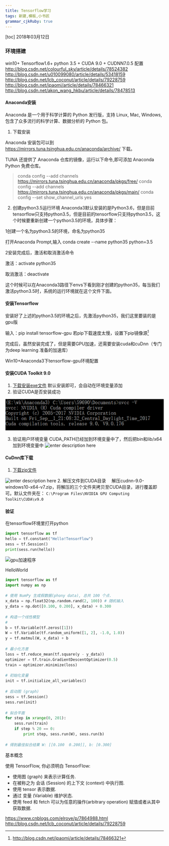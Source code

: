 ```yaml
---
title: Tensorflow学习
tags: 新建,模板,小书匠
grammar_cjkRuby: true
---
```

[toc]
2018年03月12日 
### 环境搭建 
win10+ Tensorflow1.6+ python 3.5 + CUDA 9.0 + CUDNN7.0.5 配置
http://blog.csdn.net/colourful_sky/article/details/78524382
http://blog.csdn.net/u010099080/article/details/53418159
http://blog.csdn.net/lcb_coconut/article/details/79228759
http://blog.csdn.net/ipaomi/article/details/78466321
http://blog.csdn.net/akon_wang_hkbu/article/details/78478513


#### Anaconda安装
Anaconda 是一个用于科学计算的 Python 发行版，支持 Linux, Mac, Windows, 包含了众多流行的科学计算、数据分析的 Python 包。
1. 下载安装

Anaconda 安装包可以到 https://mirrors.tuna.tsinghua.edu.cn/anaconda/archive/ 下载。

TUNA 还提供了 Anaconda 仓库的镜像，运行以下命令,即可添加 Anaconda Python 免费仓库。

> conda config --add channels https://mirrors.tuna.tsinghua.edu.cn/anaconda/pkgs/free/ 
> conda config --add channels https://mirrors.tuna.tsinghua.edu.cn/anaconda/pkgs/main/ conda config
> --set show_channel_urls yes

2. 创建python3.5运行环境
  Anaconda3默认安装的是Python3.6，但是目前tensorflow只支持python3.5，但是目前的tensorflow只支持python3.5，这个时候要重新创建一个python3.5的环境，具体步骤：

1创建一个名为python3.5的环境，命名为python35

打开Anaconda Prompt,输入 conda create --name python35 python=3.5

2安装完成后，激活和取消激活命令

激活：activate python35

取消激活：deactivate

这个时候可以在Anaconda3路径下envs下看到刚才创建的python35，每当我们激活python3.5时，系统的运行环境就在这个文件下面。

#### 安装Tensorflow
安装好了上述的python3.5的环境之后，先激活python35，我们这里要装的是gpu版

输入：pip install tensorflow-gpu
若pip下载速度太慢，设置下pip镜像源[^1]

完成后，虽然安装完成了，但是需要GPU加速，还需要安装cuda和cuDnn（专门为deep learning 准备的加速库）

Win10+Anaconda3下tensorflow-gpu环境配置
#### 安装CUDA Toolkit 9.0
 1. [下载安装exe文件](https://developer.nvidia.com/cuda-toolkit-archive)
    默认安装即可，会自动在环境变量添加
 2. 验证CUDA是否安装成功 
 
![查看cuda信息][1]

 3. 验证用户环境变量
 CUDA_PATH已经加到环境变量中了，然后把bin和lib/x64加到环境变量中
![enter description here][2]

#### CuDnn库下载

1. [下载zip文件](https://developer.nvidia.com/rdp/cudnn-download)

  ![enter description here][3]
2. 解压文件到CUDA目录
  　解压cudnn-9.0-windows10-x64-v7.zip，将解压的三个文件夹拷贝至CUDA目录，进行覆盖即可。默认文件夹在：  `C:\Program Files\NVIDIA GPU Computing Toolkit\CUDA\v9.0` 

#### 验证
在tensorflow环境里打开python

```python
import tensorflow as tf
hello = tf.constant("Hello!TensorFlow")
sess = tf.Session()
print(sess.run(hello))
```
![gpu加速程序][4]



HelloWorld
``` python
import tensorflow as tf
import numpy as np

# 使用 NumPy 生成假数据(phony data), 总共 100 个点.
x_data = np.float32(np.random.rand(2, 100)) # 随机输入
y_data = np.dot([0.100, 0.200], x_data) + 0.300

# 构造一个线性模型
# 
b = tf.Variable(tf.zeros([1]))
W = tf.Variable(tf.random_uniform([1, 2], -1.0, 1.0))
y = tf.matmul(W, x_data) + b

# 最小化方差
loss = tf.reduce_mean(tf.square(y - y_data))
optimizer = tf.train.GradientDescentOptimizer(0.5)
train = optimizer.minimize(loss)

# 初始化变量
init = tf.initialize_all_variables()

# 启动图 (graph)
sess = tf.Session()
sess.run(init)

# 拟合平面
for step in xrange(0, 201):
    sess.run(train)
    if step % 20 == 0:
        print step, sess.run(W), sess.run(b)

# 得到最佳拟合结果 W: [[0.100  0.200]], b: [0.300]
```
基本概念

使用 TensorFlow, 你必须明白 TensorFlow:

- 使用图 (graph) 来表示计算任务.
- 在被称之为 会话 (Session) 的上下文 (context) 中执行图.
- 使用 tensor 表示数据.
- 通过 变量 (Variable) 维护状态.
- 使用 feed 和 fetch 可以为任意的操作(arbitrary operation) 赋值或者从其中获取数据.


[^1]: http://blog.csdn.net/ipaomi/article/details/78466321  
  
  
  
  
  https://www.cnblogs.com/elroye/p/7864988.html
  http://blog.csdn.net/lcb_coconut/article/details/79228759


  [1]: ./images/1520867629585.jpg
  [2]: ./images/1520867763992.jpg
  [3]: https://i.loli.net/2018/03/13/5aa78d29cde7d.jpg
  [4]: https://i.loli.net/2018/03/13/5aa79d428b6e7.jpg